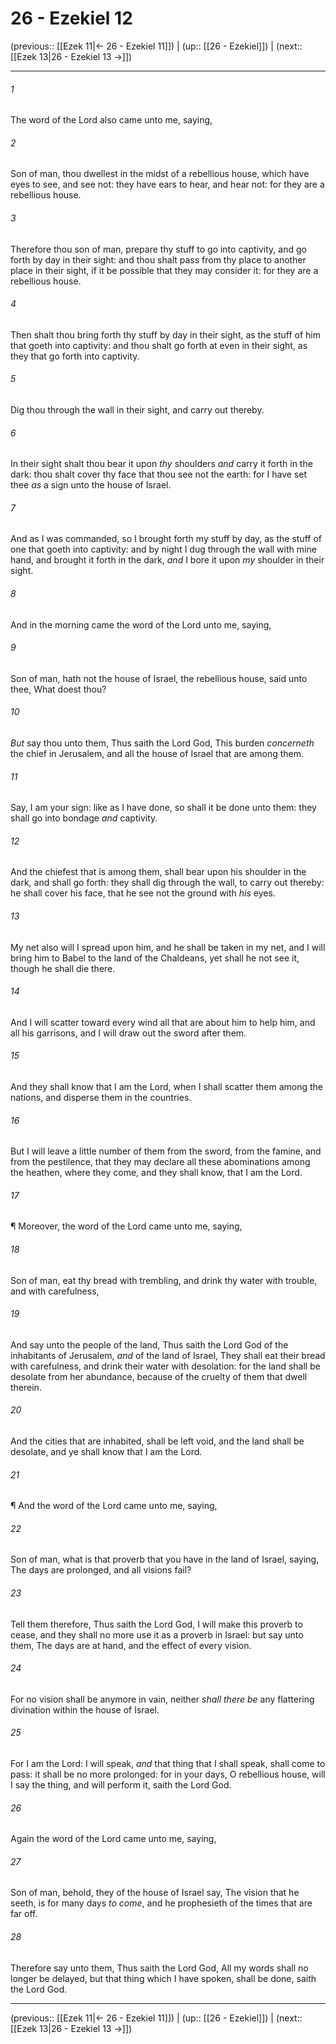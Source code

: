 # 26 - Ezekiel 12

(previous:: [[Ezek 11|← 26 - Ezekiel 11]]) | (up:: [[26 - Ezekiel]]) | (next:: [[Ezek 13|26 - Ezekiel 13 →]])

***


###### 1 
The word of the Lord also came unto me, saying, 

###### 2 
Son of man, thou dwellest in the midst of a rebellious house, which have eyes to see, and see not: they have ears to hear, and hear not: for they are a rebellious house. 

###### 3 
Therefore thou son of man, prepare thy stuff to go into captivity, and go forth by day in their sight: and thou shalt pass from thy place to another place in their sight, if it be possible that they may consider it: for they are a rebellious house. 

###### 4 
Then shalt thou bring forth thy stuff by day in their sight, as the stuff of him that goeth into captivity: and thou shalt go forth at even in their sight, as they that go forth into captivity. 

###### 5 
Dig thou through the wall in their sight, and carry out thereby. 

###### 6 
In their sight shalt thou bear it upon _thy_ shoulders _and_ carry it forth in the dark: thou shalt cover thy face that thou see not the earth: for I have set thee _as_ a sign unto the house of Israel. 

###### 7 
And as I was commanded, so I brought forth my stuff by day, as the stuff of one that goeth into captivity: and by night I dug through the wall with mine hand, and brought it forth in the dark, _and_ I bore it upon _my_ shoulder in their sight. 

###### 8 
And in the morning came the word of the Lord unto me, saying, 

###### 9 
Son of man, hath not the house of Israel, the rebellious house, said unto thee, What doest thou? 

###### 10 
_But_ say thou unto them, Thus saith the Lord God, This burden _concerneth_ the chief in Jerusalem, and all the house of Israel that are among them. 

###### 11 
Say, I am your sign: like as I have done, so shall it be done unto them: they shall go into bondage _and_ captivity. 

###### 12 
And the chiefest that is among them, shall bear upon his shoulder in the dark, and shall go forth: they shall dig through the wall, to carry out thereby: he shall cover his face, that he see not the ground with _his_ eyes. 

###### 13 
My net also will I spread upon him, and he shall be taken in my net, and I will bring him to Babel to the land of the Chaldeans, yet shall he not see it, though he shall die there. 

###### 14 
And I will scatter toward every wind all that are about him to help him, and all his garrisons, and I will draw out the sword after them. 

###### 15 
And they shall know that I am the Lord, when I shall scatter them among the nations, and disperse them in the countries. 

###### 16 
But I will leave a little number of them from the sword, from the famine, and from the pestilence, that they may declare all these abominations among the heathen, where they come, and they shall know, that I am the Lord. 

###### 17 
¶ Moreover, the word of the Lord came unto me, saying, 

###### 18 
Son of man, eat thy bread with trembling, and drink thy water with trouble, and with carefulness, 

###### 19 
And say unto the people of the land, Thus saith the Lord God of the inhabitants of Jerusalem, _and_ of the land of Israel, They shall eat their bread with carefulness, and drink their water with desolation: for the land shall be desolate from her abundance, because of the cruelty of them that dwell therein. 

###### 20 
And the cities that are inhabited, shall be left void, and the land shall be desolate, and ye shall know that I am the Lord. 

###### 21 
¶ And the word of the Lord came unto me, saying, 

###### 22 
Son of man, what is that proverb that you have in the land of Israel, saying, The days are prolonged, and all visions fail? 

###### 23 
Tell them therefore, Thus saith the Lord God, I will make this proverb to cease, and they shall no more use it as a proverb in Israel: but say unto them, The days are at hand, and the effect of every vision. 

###### 24 
For no vision shall be anymore in vain, neither _shall there be_ any flattering divination within the house of Israel. 

###### 25 
For I am the Lord: I will speak, _and_ that thing that I shall speak, shall come to pass: it shall be no more prolonged: for in your days, O rebellious house, will I say the thing, and will perform it, saith the Lord God. 

###### 26 
Again the word of the Lord came unto me, saying, 

###### 27 
Son of man, behold, they of the house of Israel say, The vision that he seeth, is for many days _to come_, and he prophesieth of the times that are far off. 

###### 28 
Therefore say unto them, Thus saith the Lord God, All my words shall no longer be delayed, but that thing which I have spoken, shall be done, saith the Lord God.

***

(previous:: [[Ezek 11|← 26 - Ezekiel 11]]) | (up:: [[26 - Ezekiel]]) | (next:: [[Ezek 13|26 - Ezekiel 13 →]])
